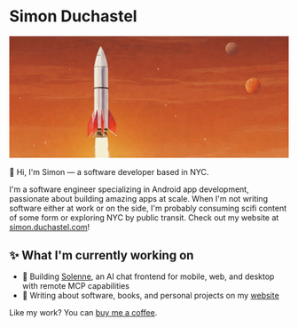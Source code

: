 # Simon Duchastel

![Cover image](/images/cover-image.jpg)

👋 Hi, I'm Simon — a software developer based in NYC. 

I'm a software engineer specializing in Android app development, passionate about building amazing apps at scale. When I'm not writing software either at work or on the side, I'm probably consuming scifi content of some form or exploring NYC by public transit. Check out my website at [simon.duchastel.com](https://simon.duchastel.com)!

## ✨ What I'm currently working on
- 🚀 Building [Solenne](https://github.com/simon-duchastel/solenne-chat), an AI chat frontend for mobile, web, and desktop with remote MCP capabilities
- 📝 Writing about software, books, and personal projects on my [website](https://simon.duchastel.com)

Like my work? You can [buy me a coffee](https://buymeacoffee.com/simonduchastel).
